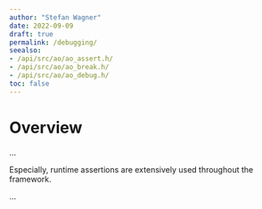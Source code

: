 ```yaml
---
author: "Stefan Wagner"
date: 2022-09-09
draft: true
permalink: /debugging/
seealso:
- /api/src/ao/ao_assert.h/
- /api/src/ao/ao_break.h/
- /api/src/ao/ao_debug.h/
toc: false
---
```


# Overview

...

Especially, runtime assertions are extensively used throughout the framework.

...
